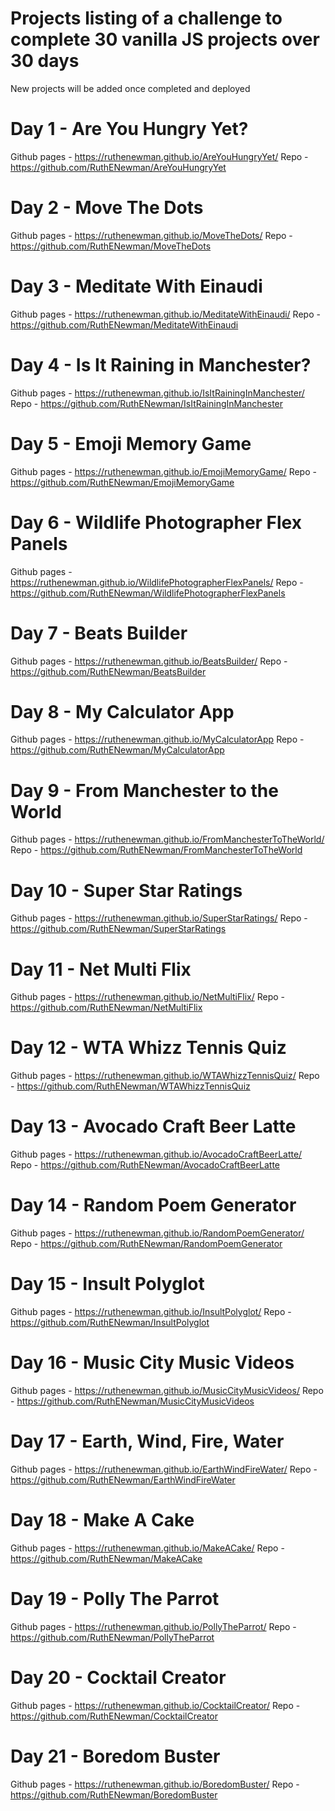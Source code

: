 # Projects listing of a challenge to complete 30 vanilla JS projects over 30 days 
New projects will be added once completed and deployed

# Day 1 - Are You Hungry Yet?
Github pages - https://ruthenewman.github.io/AreYouHungryYet/
Repo - https://github.com/RuthENewman/AreYouHungryYet

# Day 2 - Move The Dots
Github pages - https://ruthenewman.github.io/MoveTheDots/ 
Repo - https://github.com/RuthENewman/MoveTheDots

# Day 3 - Meditate With Einaudi
Github pages - https://ruthenewman.github.io/MeditateWithEinaudi/
Repo - https://github.com/RuthENewman/MeditateWithEinaudi

# Day 4 - Is It Raining in Manchester?
Github pages - https://ruthenewman.github.io/IsItRainingInManchester/
Repo - https://github.com/RuthENewman/IsItRainingInManchester

# Day 5 - Emoji Memory Game
Github pages - https://ruthenewman.github.io/EmojiMemoryGame/
Repo - https://github.com/RuthENewman/EmojiMemoryGame

# Day 6 - Wildlife Photographer Flex Panels
Github pages - https://ruthenewman.github.io/WildlifePhotographerFlexPanels/
Repo - https://github.com/RuthENewman/WildlifePhotographerFlexPanels

# Day 7 - Beats Builder 
Github pages - https://ruthenewman.github.io/BeatsBuilder/
Repo - https://github.com/RuthENewman/BeatsBuilder

# Day 8 - My Calculator App
Github pages - https://ruthenewman.github.io/MyCalculatorApp
Repo - https://github.com/RuthENewman/MyCalculatorApp

# Day 9 - From Manchester to the World
Github pages - https://ruthenewman.github.io/FromManchesterToTheWorld/
Repo - https://github.com/RuthENewman/FromManchesterToTheWorld

# Day 10 - Super Star Ratings
Github pages - https://ruthenewman.github.io/SuperStarRatings/
Repo - https://github.com/RuthENewman/SuperStarRatings

# Day 11 - Net Multi Flix
Github pages - https://ruthenewman.github.io/NetMultiFlix/
Repo - https://github.com/RuthENewman/NetMultiFlix

# Day 12 - WTA Whizz Tennis Quiz 
Github pages - https://ruthenewman.github.io/WTAWhizzTennisQuiz/
Repo - https://github.com/RuthENewman/WTAWhizzTennisQuiz

# Day 13 - Avocado Craft Beer Latte
Github pages - https://ruthenewman.github.io/AvocadoCraftBeerLatte/
Repo - https://github.com/RuthENewman/AvocadoCraftBeerLatte

# Day 14 - Random Poem Generator
Github pages - https://ruthenewman.github.io/RandomPoemGenerator/
Repo - https://github.com/RuthENewman/RandomPoemGenerator

# Day 15 - Insult Polyglot
Github pages - https://ruthenewman.github.io/InsultPolyglot/
Repo - https://github.com/RuthENewman/InsultPolyglot

# Day 16 - Music City Music Videos
Github pages - https://ruthenewman.github.io/MusicCityMusicVideos/
Repo - https://github.com/RuthENewman/MusicCityMusicVideos

# Day 17 - Earth, Wind, Fire, Water
Github pages - https://ruthenewman.github.io/EarthWindFireWater/
Repo - https://github.com/RuthENewman/EarthWindFireWater

# Day 18 - Make A Cake 
Github pages - https://ruthenewman.github.io/MakeACake/
Repo - https://github.com/RuthENewman/MakeACake

# Day 19 - Polly The Parrot
Github pages - https://ruthenewman.github.io/PollyTheParrot/
Repo - https://github.com/RuthENewman/PollyTheParrot

# Day 20 - Cocktail Creator
Github pages - https://ruthenewman.github.io/CocktailCreator/
Repo - https://github.com/RuthENewman/CocktailCreator

# Day 21 - Boredom Buster
Github pages - https://ruthenewman.github.io/BoredomBuster/
Repo - https://github.com/RuthENewman/BoredomBuster

